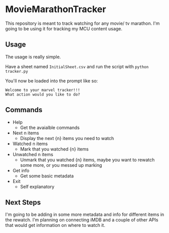 # MovieMarathonTracker
This repository is meant to track watching for any movie/ tv marathon. I'm going to be using it for tracking my MCU content usage.

## Usage

The usage is really simple.

Have a sheet named `InitialSheet.csv` and run the script with `python tracker.py`

You'll now be loaded into the prompt like so:

```
Welcome to your marvel tracker!!!
What action would you like to do?
```

## Commands

* Help
	* Get the avaialble commands
* Next n items
	* Display the next {n} items you need to watch
* Watched n items
	* Mark that you watched {n} items
* Unwatched n items
	* Unmark that you watched {n} items, maybe you want to rewatch some more, or you messed up marking
* Get info
	* Get some basic metadata
* Exit
	* Self explanatory

## Next Steps

I'm going to be adding in some more metadata and info for different items in the rewatch. I'm planning on connecting iMDB and a couple of other APIs that would get information on where to watch it.




